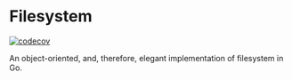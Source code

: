 # Filesystem
[![codecov](https://codecov.io/gh/kerelape/filesystem/graph/badge.svg)](https://codecov.io/gh/kerelape/filesystem)

An object-oriented, and, therefore, elegant implementation of filesystem in Go.
